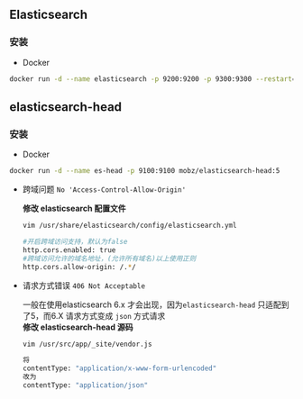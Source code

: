 ## Elasticsearch
### 安装
* Docker
```bash
docker run -d --name elasticsearch -p 9200:9200 -p 9300:9300 --restart=always elasticsearch:6.8.5
```

## elasticsearch-head
### 安装

* Docker
```bash
docker run -d --name es-head -p 9100:9100 mobz/elasticsearch-head:5
```
* 跨域问题 `No 'Access-Control-Allow-Origin'`

  **修改 elasticsearch 配置文件**
  ```bash
  vim /usr/share/elasticsearch/config/elasticsearch.yml

  #开启跨域访问支持，默认为false
  http.cors.enabled: true
  #跨域访问允许的域名地址，(允许所有域名)以上使用正则
  http.cors.allow-origin: /.*/

  ```

* 请求方式错误 `406 Not Acceptable`

  一般在使用elasticsearch 6.x 才会出现，因为`elasticsearch-head` 只适配到了5，而6.X 请求方式变成 `json` 方式请求  
  **修改 elasticsearch-head 源码**
  ```bash
  vim /usr/src/app/_site/vendor.js

  将
  contentType: "application/x-www-form-urlencoded"
  改为
  contentType: "application/json"

  ```

